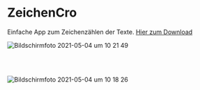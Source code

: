 # ZeichenCro

Einfache App zum Zeichenzählen der Texte.
<a href="https://raw.githubusercontent.com/UnixCro/ZeichenCro/main/ZeichenCro.zip">Hier zum Download</a> 

![Bildschirmfoto 2021-05-04 um 10 21 49](https://user-images.githubusercontent.com/70098046/116977384-ab269f00-acc2-11eb-8a2b-bfb38e616b36.jpg)




<br> 
<br>

![Bildschirmfoto 2021-05-04 um 10 18 26](https://user-images.githubusercontent.com/70098046/116977020-32274780-acc2-11eb-92b1-de8afa0208da.jpg)


